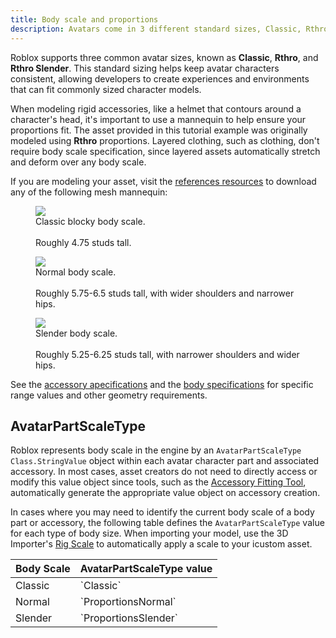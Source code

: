 ```yaml
---
title: Body scale and proportions
description: Avatars come in 3 different standard sizes, Classic, Rthro, Rthro Slender.
---
```


Roblox supports three common avatar sizes, known as **Classic**, **Rthro**, and **Rthro Slender**. This standard sizing helps keep avatar characters consistent, allowing developers to create experiences and environments that can fit commonly sized character models.

When modeling rigid accessories, like a helmet that contours around a character's head, it's important to use a mannequin to help ensure your proportions fit. The asset provided in this tutorial example was originally modeled using **Rthro** proportions. Layered clothing, such as clothing, don't require body scale specification, since layered assets automatically stretch and deform over any body scale.

If you are modeling your asset, visit the [references resources](../../avatar/resources.md#references) to download any of the following mesh mannequin:

<GridContainer numColumns="3">
<figure>
    <img src="../../assets/art/resources/Body-Scale-Classic.png" />
<figcaption>
Classic blocky body scale. <br /><br /> Roughly 4.75 studs tall.
</figcaption>
</figure>
<figure>
    <img src="../../assets/art/resources/Body-Scale-Rthro-Normal.png" />
<figcaption>
Normal body scale. <br /><br /> Roughly 5.75-6.5 studs tall, with wider shoulders and narrower hips.
</figcaption>
</figure>
<figure>
    <img src="../../assets/art/resources/Body-Scale-Rthro-Slender.png" />
<figcaption>
Slender body scale. <br /><br /> Roughly 5.25-6.25 studs tall, with narrower shoulders and wider hips.
</figcaption>
</figure>
</GridContainer>

See the [accessory apecifications](../../art/accessories/specifications.md#body-scale) and the [body specifications](../../art/characters/specifications.md#body-scale) for specific range values and other geometry requirements.

## AvatarPartScaleType

Roblox represents body scale in the engine by an `AvatarPartScaleType` `Class.StringValue` object within each avatar character part and associated accessory. In most cases, asset creators do not need to directly access or modify this value object since tools, such as the [Accessory Fitting Tool](../accessories/accessory-fitting-tool.md), automatically generate the appropriate value object on accessory creation.

In cases where you may need to identify the current body scale of a body part or accessory, the following table defines the `AvatarPartScaleType` value for each type of body size. When importing your model, use the 3D Importer's [Rig Scale](../modeling/3d-importer.md#rig-general) to automatically apply a scale to your icustom asset.

<table>
<thead>
  <tr>
    <th>Body Scale</th>
    <th>AvatarPartScaleType value</th>
  </tr>
</thead>
<tbody>
  <tr>
    <td>Classic</td>
    <td>`Classic`</td>
  </tr>
  <tr>
    <td>Normal</td>
    <td>`ProportionsNormal`</td>
  </tr>
  <tr>
    <td>Slender</td>
    <td>`ProportionsSlender`</td>
  </tr>
</tbody>
</table>
